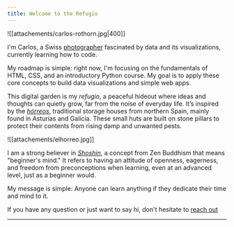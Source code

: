 ```yaml
---
title: Welcome to the Refugio
---
```

![[attachements/carlos-rothorn.jpg|400]]

I'm Carlos, a Swiss [photographer](http://www.faustkeil.ch) fascinated by data and its visualizations, currently learning how to code.

My roadmap is simple: right now, I'm focusing on the fundamentals of HTML, CSS, and an introductory Python course. My goal is to apply these core concepts to build data visualizations and simple web apps.

This digital garden is my _refugio_, a peaceful hideout where ideas and thoughts can quietly grow, far from the noise of everyday life. It’s inspired by the [_hórreos_](https://en.wikipedia.org/wiki/H%C3%B3rreo), traditional storage houses from northern Spain, mainly found in Asturias and Galicia. These small huts are built on stone pillars to protect their contents from rising damp and unwanted pests.

![[attachements/elhorreo.jpg]]

I am a strong believer in [_Shoshin_](https://en.wikipedia.org/wiki/Shoshin), a concept from Zen Buddhism that means "beginner's mind." It refers to having an attitude of openness, eagerness, and freedom from preconceptions when learning, even at an advanced level, just as a beginner would.

My message is simple: Anyone can learn anything if they dedicate their time and mind to it.

If you have any question or just want to say hi, don't hesitate to [reach out](mailto:hi@carlosmeyer.com)

---



